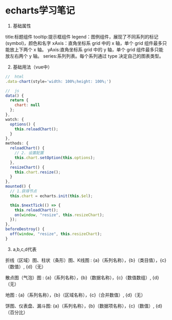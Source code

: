 # echarts学习笔记

1. 基础属性

title:标题组件 
tooltip:提示框组件 
legend：图例组件，展现了不同系列的标记(symbol)，颜色和名字 
xAxis：直角坐标系 grid 中的 x 轴，单个 grid 组件最多只能放上下两个 x 轴。 
yAxis:直角坐标系 grid 中的 y 轴，单个 grid 组件最多只能放左右两个 y 轴。 
series:系列列表。每个系列通过 type 决定自己的图表类型。 

2. 基础用法（vue中）

```js
//  html
.data-chart(style='width: 100%;height: 100%;')

//  js
data() {
  return {
    chart: null
  };
},
watch: {
  options() {
    this.reloadChart();
  }
},
methods: {
  reloadChart() {
    // 2. 设置配置
    this.chart.setOption(this.options);
  },
  resizeChart() {
    this.chart.resize();
  }
},
mounted() {
  // 1.获得节点
  this.chart = echarts.init(this.$el);

  this.$nextTick(() => {
    this.reloadChart();
    on(window, "resize", this.resizeChart);
  });
},
beforeDestroy() {
  off(window, "resize", this.resizeChart);
}
```


3. a,b,c,d代表

折线（区域）图、柱状（条形）图、K线图 : {a}（系列名称），{b}（类目值），{c}（数值）, {d}（无）

散点图（气泡）图 : {a}（系列名称），{b}（数据名称），{c}（数值数组）, {d}（无）

地图 : {a}（系列名称），{b}（区域名称），{c}（合并数值）, {d}（无）

饼图、仪表盘、漏斗图: {a}（系列名称），{b}（数据项名称），{c}（数值）, {d}（百分比）
